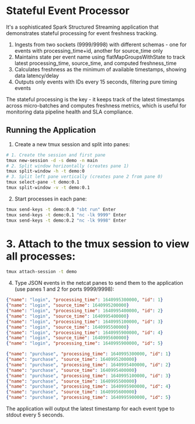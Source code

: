 # Stateful Event Processor

It's a sophisticated Spark Structured Streaming application that demonstrates stateful processing for event freshness tracking.

1. Ingests from two sockets (9999/9998) with different schemas - one for events with processing_time+id, another for source_time only
2. Maintains state per event name using flatMapGroupsWithState to track latest processing_time, source_time, and computed freshness_time
3. Calculates freshness as the minimum of available timestamps, showing data latency/delay
4. Outputs only events with IDs every 15 seconds, filtering pure timing events

The stateful processing is the key - it keeps track of the latest timestamps across micro-batches and computes freshness metrics, which is useful for monitoring data pipeline health and SLA
compliance.

## Running the Application

1. Create a new tmux session and split into panes:
```bash
# 1. Create the session and first pane
tmux new-session -d -s demo -n main
# 2. Split window horizontally (creates pane 1)
tmux split-window -h -t demo:0
# 3. Split left pane vertically (creates pane 2 from pane 0)
tmux select-pane -t demo:0.1
tmux split-window -v -t demo:0.1
```

2. Start processes in each pane:
```bash
tmux send-keys -t demo:0.0 "sbt run" Enter
tmux send-keys -t demo:0.1 "nc -lk 9999" Enter
tmux send-keys -t demo:0.2 "nc -lk 9998" Enter
```
# 3. Attach to the tmux session to view all processes:
```bash
tmux attach-session -t demo
```

4. Type JSON events in the netcat panes to send them to the application (use panes 1 and 2 for ports 9999/9998):
```json
{"name": "login", "processing_time": 1640995300000, "id": 1}
{"name": "login", "source_time": 1640995200000}
{"name": "login", "processing_time": 1640995400000, "id": 2}
{"name": "login", "source_time": 1640995400000}
{"name": "login", "processing_time": 1640995100000, "id": 3}
{"name": "login", "source_time": 1640995500000}
{"name": "login", "processing_time": 1640995900000, "id": 4}
{"name": "login", "source_time": 1640995600000}
{"name": "login", "processing_time": 1640995900000, "id": 5}

{"name": "purchase", "processing_time": 1640995300000, "id": 1}
{"name": "purchase", "source_time": 1640995200000}
{"name": "purchase", "processing_time": 1640995400000, "id": 2}
{"name": "purchase", "source_time": 1640995400000}
{"name": "purchase", "processing_time": 1640995100000, "id": 3}
{"name": "purchase", "source_time": 1640995500000}
{"name": "purchase", "processing_time": 1640995900000, "id": 4}
{"name": "purchase", "source_time": 1640995600000}
{"name": "purchase", "processing_time": 1640995900000, "id": 5}
```

The application will output the latest timestamp for each event type to stdout every 5 seconds.